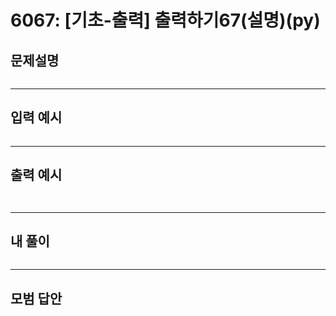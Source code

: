 # 6067: [기초-출력] 출력하기67(설명)(py)
## 문제설명
```

```
***
## 입력 예시
~~~

~~~
***
## 출력 예시
~~~


~~~
***
## 내 풀이
```python


````
***
## 모범 답안
~~~pyhton


~~~